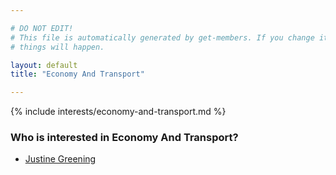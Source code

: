 ```yaml
---

# DO NOT EDIT!
# This file is automatically generated by get-members. If you change it, bad
# things will happen.

layout: default
title: "Economy And Transport"

---
```


{% include interests/economy-and-transport.md %}

### Who is interested in Economy And Transport?


* [Justine Greening](../members/justine-greening.html)
